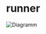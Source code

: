 # runner
![Diagramm](https://github.com/prjajkin/runner/assets/47627399/e2784d13-2027-4b7b-b25e-2b741e643d1c)
